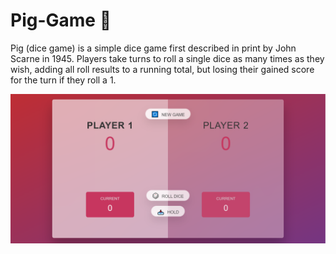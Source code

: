 # Pig-Game 🐷

Pig (dice game) is a simple dice game first described in print by John Scarne in 1945.
Players take turns to roll a single dice as many times as they wish, adding all roll results to a running total, but losing their gained score for the turn if they roll a 1.

<a href="[img/pig-game-demo.png]">
    <img src="img/pig-game-demo.png" alt="Pig-Game" title="Pig-Game"  />
</a>
